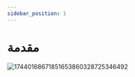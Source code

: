```yaml
---
sidebar_position: 1
---
```


# مقدمة

![17440168671851653860328725346492](https://github.com/user-attachments/assets/8fe9e4d1-99ff-435a-8bb1-9c691c2d8d1e)

